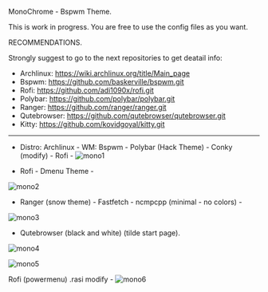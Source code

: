 MonoChrome - Bspwm Theme.

This is work in progress.
You are free to use the config files as you want.

RECOMMENDATIONS.

Strongly suggest to go to the next repositories to get deatail info:

- Archlinux: https://wiki.archlinux.org/title/Main_page
- Bspwm: https://github.com/baskerville/bspwm.git
- Rofi: https://github.com/adi1090x/rofi.git
- Polybar: https://github.com/polybar/polybar.git
- Ranger: https://github.com/ranger/ranger.git
- Qutebrowser: https://github.com/qutebrowser/qutebrowser.git
- Kitty: https://github.com/kovidgoyal/kitty.git


_____________________________________________________________________________________________________


- Distro: Archlinux - WM: Bspwm - Polybar (Hack Theme) - Conky (modify) - Rofi -
![mono1](https://github.com/user-attachments/assets/98a38330-05fc-4925-92f7-92d15b91fb5b)

- Rofi - Dmenu Theme - 

![mono2](https://github.com/user-attachments/assets/b97f97ef-d577-4ad5-baec-8a53bd21a2a5)

- Ranger (snow theme) - Fastfetch - ncmpcpp (minimal - no colors) -

![mono3](https://github.com/user-attachments/assets/ea7ea114-15db-4aa7-bf09-ec03ec29ee18)

- Qutebrowser (black and white) (tilde start page). 

![mono4](https://github.com/user-attachments/assets/f7320da1-36b6-440f-908e-dcaaf73954d0)

![mono5](https://github.com/user-attachments/assets/3ddd2b1d-d089-4fce-a13f-eb981e0c7aad)

Rofi (powermenu) .rasi modify -
![mono6](https://github.com/user-attachments/assets/3a43a73c-f1e9-4f22-9739-bcdd9d1e8271)
